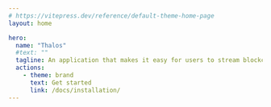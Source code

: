 ```yaml
---
# https://vitepress.dev/reference/default-theme-home-page
layout: home

hero:
  name: "Thalos"
  #text: ""
  tagline: An application that makes it easy for users to stream blockchain data from an Antelope SHIP node.
  actions:
    - theme: brand
      text: Get started
      link: /docs/installation/
---
```


